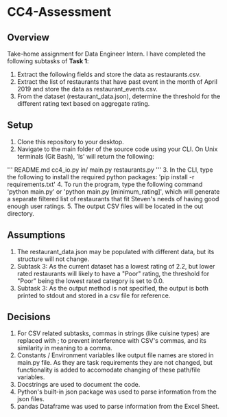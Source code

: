 # CC4-Assessment

## Overview
Take-home assignment for Data Engineer Intern.
I have completed the following subtasks of **Task 1**:
1. Extract the following fields and store the data as restaurants.csv.
2. Extract the list of restaurants that have past event in the month of April 2019 and store the data as restaurant_events.csv.
3. From the dataset (restaurant_data.json), determine the threshold for the different rating text based on aggregate rating.

## Setup
1. Clone this repository to your desktop.
2. Navigate to the main folder of the source code using your CLI. On Unix terminals (Git Bash), 'ls' will return the following:

'''
README.md
cc4_io.py
in/
main.py
restaurants.py
'''
3. In the CLI, type the following to install the required python packages:
   'pip install -r requirements.txt'
4. To run the program, type the following command
  'python main.py' or
  'python main.py [minimum_rating]',
  which will generate a separate filtered list of restaurants that fit Steven's needs of having good enough user ratings.
5. The output CSV files will be located in the out directory.

## Assumptions
1. The restaurant_data.json may be populated with different data, but its structure will not change.
2. Subtask 3: As the current dataset has a lowest rating of 2.2, but lower rated restaurants will likely to have a "Poor" rating, the threshold for "Poor" being the lowest rated category is set to 0.0.
3. Subtask 3: As the output method is not specified, the output is both printed to stdout and stored in a csv file for reference.

## Decisions
1. For CSV related subtasks, commas in strings (like cuisine types) are replaced with ; to prevent interference with CSV's commas, and its similarity in meaning to a comma.
2. Constants / Environment variables like output file names are stored in main.py file. As they are task requirements they are not changed, but functionality is added to accomodate changing of these path/file variables.
3. Docstrings are used to document the code.
4. Python's built-in json package was used to parse information from the json files.
5. pandas Dataframe was used to parse information from the Excel Sheet.
